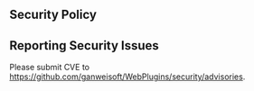 ## Security Policy

## Reporting Security Issues

Please submit CVE to https://github.com/ganweisoft/WebPlugins/security/advisories.
